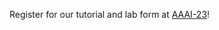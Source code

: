 Register for our tutorial and lab form at [AAAI-23](https://aaai.org/Conferences/AAAI-23/registration/)!